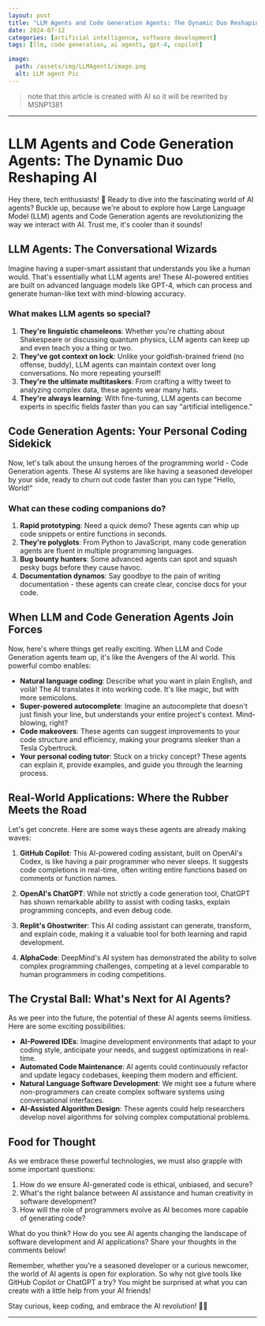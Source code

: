 ```yaml
---
layout: post
title: "LLM Agents and Code Generation Agents: The Dynamic Duo Reshaping AI"
date: 2024-07-12
categories: [artificial intelligence, software development]
tags: [llm, code generation, ai agents, gpt-4, copilot]

image:
  path: /assets/img/LLMAgent1/image.png
  alt: LLM agent Pic
---
```


> note that this article is created with AI so it will be rewrited by MSNP1381
 
-----

# LLM Agents and Code Generation Agents: The Dynamic Duo Reshaping AI

Hey there, tech enthusiasts! 👋 Ready to dive into the fascinating world of AI agents? Buckle up, because we're about to explore how Large Language Model (LLM) agents and Code Generation agents are revolutionizing the way we interact with AI. Trust me, it's cooler than it sounds!

## LLM Agents: The Conversational Wizards

Imagine having a super-smart assistant that understands you like a human would. That's essentially what LLM agents are! These AI-powered entities are built on advanced language models like GPT-4, which can process and generate human-like text with mind-blowing accuracy.

### What makes LLM agents so special?

1. **They're linguistic chameleons**: Whether you're chatting about Shakespeare or discussing quantum physics, LLM agents can keep up and even teach you a thing or two.
2. **They've got context on lock**: Unlike your goldfish-brained friend (no offense, buddy), LLM agents can maintain context over long conversations. No more repeating yourself!
3. **They're the ultimate multitaskers**: From crafting a witty tweet to analyzing complex data, these agents wear many hats.
4. **They're always learning**: With fine-tuning, LLM agents can become experts in specific fields faster than you can say "artificial intelligence."

## Code Generation Agents: Your Personal Coding Sidekick

Now, let's talk about the unsung heroes of the programming world - Code Generation agents. These AI systems are like having a seasoned developer by your side, ready to churn out code faster than you can type "Hello, World!"

### What can these coding companions do?

1. **Rapid prototyping**: Need a quick demo? These agents can whip up code snippets or entire functions in seconds.
2. **They're polyglots**: From Python to JavaScript, many code generation agents are fluent in multiple programming languages.
3. **Bug bounty hunters**: Some advanced agents can spot and squash pesky bugs before they cause havoc.
4. **Documentation dynamos**: Say goodbye to the pain of writing documentation - these agents can create clear, concise docs for your code.

## When LLM and Code Generation Agents Join Forces

Now, here's where things get really exciting. When LLM and Code Generation agents team up, it's like the Avengers of the AI world. This powerful combo enables:

- **Natural language coding**: Describe what you want in plain English, and voilà! The AI translates it into working code. It's like magic, but with more semicolons.
- **Super-powered autocomplete**: Imagine an autocomplete that doesn't just finish your line, but understands your entire project's context. Mind-blowing, right?
- **Code makeovers**: These agents can suggest improvements to your code structure and efficiency, making your programs sleeker than a Tesla Cybertruck.
- **Your personal coding tutor**: Stuck on a tricky concept? These agents can explain it, provide examples, and guide you through the learning process.

## Real-World Applications: Where the Rubber Meets the Road

Let's get concrete. Here are some ways these agents are already making waves:

1. **GitHub Copilot**: This AI-powered coding assistant, built on OpenAI's Codex, is like having a pair programmer who never sleeps. It suggests code completions in real-time, often writing entire functions based on comments or function names.

2. **OpenAI's ChatGPT**: While not strictly a code generation tool, ChatGPT has shown remarkable ability to assist with coding tasks, explain programming concepts, and even debug code.

3. **Replit's Ghostwriter**: This AI coding assistant can generate, transform, and explain code, making it a valuable tool for both learning and rapid development.

4. **AlphaCode**: DeepMind's AI system has demonstrated the ability to solve complex programming challenges, competing at a level comparable to human programmers in coding competitions.

## The Crystal Ball: What's Next for AI Agents?

As we peer into the future, the potential of these AI agents seems limitless. Here are some exciting possibilities:

- **AI-Powered IDEs**: Imagine development environments that adapt to your coding style, anticipate your needs, and suggest optimizations in real-time.
- **Automated Code Maintenance**: AI agents could continuously refactor and update legacy codebases, keeping them modern and efficient.
- **Natural Language Software Development**: We might see a future where non-programmers can create complex software systems using conversational interfaces.
- **AI-Assisted Algorithm Design**: These agents could help researchers develop novel algorithms for solving complex computational problems.

## Food for Thought

As we embrace these powerful technologies, we must also grapple with some important questions:

1. How do we ensure AI-generated code is ethical, unbiased, and secure?
2. What's the right balance between AI assistance and human creativity in software development?
3. How will the role of programmers evolve as AI becomes more capable of generating code?

What do you think? How do you see AI agents changing the landscape of software development and AI applications? Share your thoughts in the comments below!

Remember, whether you're a seasoned developer or a curious newcomer, the world of AI agents is open for exploration. So why not give tools like GitHub Copilot or ChatGPT a try? You might be surprised at what you can create with a little help from your AI friends!

Stay curious, keep coding, and embrace the AI revolution! 🚀🤖

---

